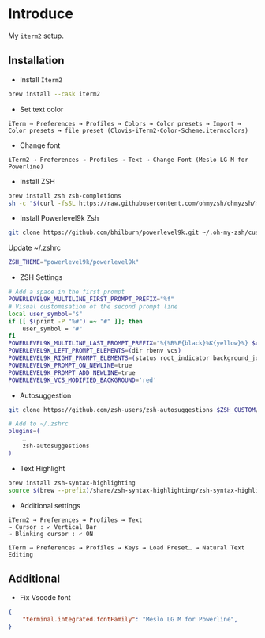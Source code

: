 # Introduce

My `iterm2` setup.

## Installation

- Install `Iterm2`

```bash
brew install --cask iterm2
```

- Set text color
```
iTerm → Preferences → Profiles → Colors → Color presets → Import → 
Color presets → file preset (Clovis-iTerm2-Color-Scheme.itermcolors)
```

- Change font
```
iTerm2 → Preferences → Profiles → Text → Change Font (Meslo LG M for Powerline)
```

- Install ZSH
```bash
brew install zsh zsh-completions
sh -c "$(curl -fsSL https://raw.githubusercontent.com/ohmyzsh/ohmyzsh/master/tools/install.sh)"
```

- Install Powerlevel9k Zsh
```bash
git clone https://github.com/bhilburn/powerlevel9k.git ~/.oh-my-zsh/custom/themes/powerlevel9k
```
Update ~/.zshrc
```bash
ZSH_THEME="powerlevel9k/powerlevel9k"
```

- ZSH Settings
```bash
# Add a space in the first prompt
POWERLEVEL9K_MULTILINE_FIRST_PROMPT_PREFIX="%f"
# Visual customisation of the second prompt line
local user_symbol="$"
if [[ $(print -P "%#") =~ "#" ]]; then
    user_symbol = "#"
fi
POWERLEVEL9K_MULTILINE_LAST_PROMPT_PREFIX="%{%B%F{black}%K{yellow}%} $user_symbol%{%b%f%k%F{yellow}%}  %{%f%}"
POWERLEVEL9K_LEFT_PROMPT_ELEMENTS=(dir rbenv vcs)
POWERLEVEL9K_RIGHT_PROMPT_ELEMENTS=(status root_indicator background_jobs history time)
POWERLEVEL9K_PROMPT_ON_NEWLINE=true
POWERLEVEL9K_PROMPT_ADD_NEWLINE=true
POWERLEVEL9K_VCS_MODIFIED_BACKGROUND='red'
```

- Autosuggestion
```bash
git clone https://github.com/zsh-users/zsh-autosuggestions $ZSH_CUSTOM/plugins/zsh-autosuggestions

# Add to ~/.zshrc
plugins=(
    …
    zsh-autosuggestions
)
```

- Text Highlight
```bash
brew install zsh-syntax-highlighting
source $(brew --prefix)/share/zsh-syntax-highlighting/zsh-syntax-highlighting.zsh
```

- Additional settings
```
iTerm2 → Preferences → Profiles → Text
→ Cursor : ✓ Vertical Bar 
→ Blinking cursor : ✓ ON

iTerm → Preferences → Profiles → Keys → Load Preset… → Natural Text Editing
```

## Additional
- Fix Vscode font 
```json
{
    "terminal.integrated.fontFamily": "Meslo LG M for Powerline",
}
```